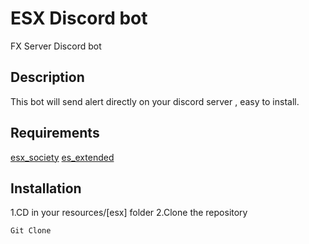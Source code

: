 # ESX Discord bot

FX Server Discord bot

## Description

This bot will send alert directly on your discord server , easy to install.

## Requirements

[esx_society](https://github.com/ESX-Org/esx_society)
[es_extended](https://github.com/ESX-Org/es_extended)


## Installation

1.CD in your resources/[esx] folder
2.Clone the repository

```
Git Clone
```
